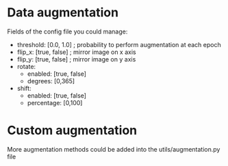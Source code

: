 # Data augmentation

Fields of the config file you could manage:

- threshold: [0.0, 1.0] ; probability to perform augmentation at each epoch
- flip_x: [true, false] ; mirror image on x axis
- flip_y: [true, false] ; mirror image on y axis
- rotate: 
    - enabled: [true, false]
    - degrees: [0,365]
- shift:
    - enabled: [true, false]
    - percentage: [0,100]

# Custom augmentation

More augmentation methods could be added into the utils/augmentation.py file